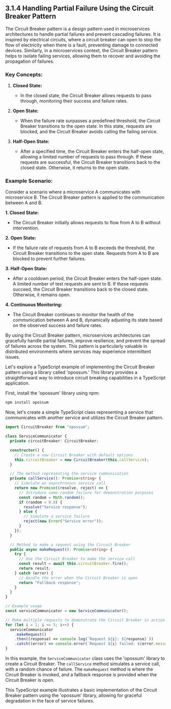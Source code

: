## 3.1.4 Handling Partial Failure Using the Circuit Breaker Pattern

The Circuit Breaker pattern is a design pattern used in microservices architectures to handle partial failures and prevent cascading failures. It is inspired by electrical circuits, where a circuit breaker can open to stop the flow of electricity when there is a fault, preventing damage to connected devices. Similarly, in a microservices context, the Circuit Breaker pattern helps to isolate failing services, allowing them to recover and avoiding the propagation of failures.

### Key Concepts:

1. **Closed State:**

   - In the closed state, the Circuit Breaker allows requests to pass through, monitoring their success and failure rates.

2. **Open State:**

   - When the failure rate surpasses a predefined threshold, the Circuit Breaker transitions to the open state. In this state, requests are blocked, and the Circuit Breaker avoids calling the failing service.

3. **Half-Open State:**
   - After a specified time, the Circuit Breaker enters the half-open state, allowing a limited number of requests to pass through. If these requests are successful, the Circuit Breaker transitions back to the closed state. Otherwise, it returns to the open state.

### Example Scenario:

Consider a scenario where a microservice A communicates with microservice B. The Circuit Breaker pattern is applied to the communication between A and B.

**1. Closed State:**

- The Circuit Breaker initially allows requests to flow from A to B without intervention.

**2. Open State:**

- If the failure rate of requests from A to B exceeds the threshold, the Circuit Breaker transitions to the open state. Requests from A to B are blocked to prevent further failures.

**3. Half-Open State:**

- After a cooldown period, the Circuit Breaker enters the half-open state. A limited number of test requests are sent to B. If these requests succeed, the Circuit Breaker transitions back to the closed state. Otherwise, it remains open.

**4. Continuous Monitoring:**

- The Circuit Breaker continues to monitor the health of the communication between A and B, dynamically adjusting its state based on the observed success and failure rates.

By using the Circuit Breaker pattern, microservices architectures can gracefully handle partial failures, improve resilience, and prevent the spread of failures across the system. This pattern is particularly valuable in distributed environments where services may experience intermittent issues.

Let's explore a TypeScript example of implementing the Circuit Breaker pattern using a library called 'opossum.' This library provides a straightforward way to introduce circuit breaking capabilities in a TypeScript application.

First, install the 'opossum' library using npm:

```bash
npm install opossum
```

Now, let's create a simple TypeScript class representing a service that communicates with another service and utilizes the Circuit Breaker pattern.

```typescript
import CircuitBreaker from "opossum";

class ServiceCommunicator {
  private circuitBreaker: CircuitBreaker;

  constructor() {
    // Create a new Circuit Breaker with default options
    this.circuitBreaker = new CircuitBreaker(this.callService);
  }

  // The method representing the service communication
  private callService(): Promise<string> {
    // Simulate an asynchronous service call
    return new Promise((resolve, reject) => {
      // Introduce some random failure for demonstration purposes
      const random = Math.random();
      if (random < 0.8) {
        resolve("Service response");
      } else {
        // Simulate a service failure
        reject(new Error("Service error"));
      }
    });
  }

  // Method to make a request using the Circuit Breaker
  public async makeRequest(): Promise<string> {
    try {
      // Use the Circuit Breaker to make the service call
      const result = await this.circuitBreaker.fire();
      return result;
    } catch (error) {
      // Handle the error when the Circuit Breaker is open
      return "Fallback response";
    }
  }
}

// Example usage
const serviceCommunicator = new ServiceCommunicator();

// Make multiple requests to demonstrate the Circuit Breaker in action
for (let i = 1; i <= 5; i++) {
  serviceCommunicator
    .makeRequest()
    .then((response) => console.log(`Request ${i}: ${response}`))
    .catch((error) => console.error(`Request ${i} failed: ${error.message}`));
}
```

In this example, the `ServiceCommunicator` class uses the 'opossum' library to create a Circuit Breaker. The `callService` method simulates a service call, with a random chance of failure. The `makeRequest` method is where the Circuit Breaker is invoked, and a fallback response is provided when the Circuit Breaker is open.

This TypeScript example illustrates a basic implementation of the Circuit Breaker pattern using the 'opossum' library, allowing for graceful degradation in the face of service failures.
